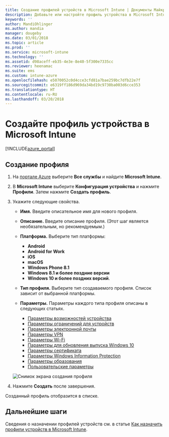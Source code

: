 ```yaml
---
title: Создание профилей устройств в Microsoft Intune | Документы Майкрософт
description: Добавьте или настройте профиль устройства в Microsoft Intune, включая выбор типа платформы и настройку параметров на портале Azure.
keywords: ''
author: MandiOhlinger
ms.author: mandia
manager: dougeby
ms.date: 03/01/2018
ms.topic: article
ms.prod: ''
ms.service: microsoft-intune
ms.technology: ''
ms.assetid: d98aceff-eb35-4e3e-8e40-5f300e7335cc
ms.reviewer: heenamac
ms.suite: ems
ms.custom: intune-azure
ms.openlocfilehash: e5070052c0d4cce3cfd81a7bae259bc7dfb22e7f
ms.sourcegitcommit: e6319ff186d969da34bd19c9730ba003d6cce353
ms.translationtype: HT
ms.contentlocale: ru-RU
ms.lasthandoff: 03/20/2018
---
```

# <a name="create-a-device-profile-in-microsoft-intune"></a>Создайте профиль устройства в Microsoft Intune

[!INCLUDE[azure_portal](./includes/azure_portal.md)]

## <a name="create-the-profile"></a>Создание профиля
1. На [портале Azure](https://portal.azure.com) выберите **Все службы** и найдите **Microsoft Intune**.

2. В **Microsoft Intune** выберите **Конфигурация устройства** и нажмите **Профили**. Затем нажмите **Создать профиль**.

3. Укажите следующие свойства.

    - **Имя.** Введите описательное имя для нового профиля.
    - **Описание.** Введите описание профиля. (Этот шаг является необязательным, но рекомендуемым.)
    - **Платформа.** Выберите тип платформы:  

        - **Android**
        - **Android for Work**
        - **iOS**
        - **macOS**
        - **Windows Phone 8.1**
        - **Windows 8.1 и более поздние версии**
        - **Windows 10 и более поздних версий**.

    - **Тип профиля.** Выберите тип создаваемого профиля. Список зависит от выбранной платформы.
    - **Параметры.** Параметры каждого типа профиля описаны в следующих статьях.

        -  [Параметры возможностей устройства](device-features-configure.md)
        -  [Параметры ограничений для устройств](device-restrictions-configure.md)
        -  [Параметры электронной почты](email-settings-configure.md)
        -  [Параметры VPN](vpn-settings-configure.md)
        -  [Параметры Wi-Fi](wi-fi-settings-configure.md)
        -  [Параметры для обновления выпуска Windows 10](edition-upgrade-configure-windows-10.md)
        -  [Параметры сертификата](certificates-configure.md)
        -  [Параметры Windows Information Protection](windows-information-protection-configure.md)
        -  [Параметры образования](education-settings-configure.md)
        -  [Пользовательские параметры](custom-settings-configure.md)

    ![Снимок экрана создания профиля](./media/create-device-profile.png)

4. Нажмите **Создать** после завершения.

Созданный профиль отобразится в списке.


## <a name="next-steps"></a>Дальнейшие шаги
Сведения о назначении профилей устройств см. в статье [Как назначить профили устройств в Microsoft Intune](device-profile-assign.md).
